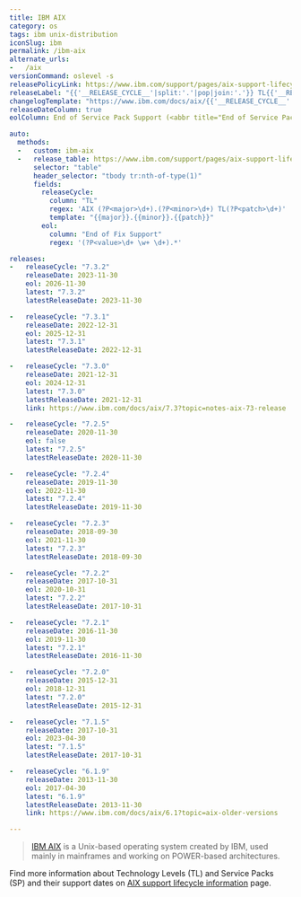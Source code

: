 ```yaml
---
title: IBM AIX
category: os
tags: ibm unix-distribution
iconSlug: ibm
permalink: /ibm-aix
alternate_urls:
-   /aix
versionCommand: oslevel -s
releasePolicyLink: https://www.ibm.com/support/pages/aix-support-lifecycle-information
releaseLabel: "{{'__RELEASE_CYCLE__'|split:'.'|pop|join:'.'}} TL{{'__RELEASE_CYCLE__'|split:'.'|last}}"
changelogTemplate: "https://www.ibm.com/docs/aix/{{'__RELEASE_CYCLE__'|split:'.'|pop|join:'.'}}?topic=notes-aix-{{'__RELEASE_CYCLE__'|replace:'.',''}}-release"
releaseDateColumn: true
eolColumn: End of Service Pack Support (<abbr title="End of Service Pack Support">EoSPS</abbr>)

auto:
  methods:
  -   custom: ibm-aix
  -   release_table: https://www.ibm.com/support/pages/aix-support-lifecycle-information
      selector: "table"
      header_selector: "tbody tr:nth-of-type(1)"
      fields:
        releaseCycle:
          column: "TL"
          regex: 'AIX (?P<major>\d+).(?P<minor>\d+) TL(?P<patch>\d+)'
          template: "{{major}}.{{minor}}.{{patch}}"
        eol:
          column: "End of Fix Support"
          regex: '(?P<value>\d+ \w+ \d+).*'

releases:
-   releaseCycle: "7.3.2"
    releaseDate: 2023-11-30
    eol: 2026-11-30
    latest: "7.3.2"
    latestReleaseDate: 2023-11-30

-   releaseCycle: "7.3.1"
    releaseDate: 2022-12-31
    eol: 2025-12-31
    latest: "7.3.1"
    latestReleaseDate: 2022-12-31

-   releaseCycle: "7.3.0"
    releaseDate: 2021-12-31
    eol: 2024-12-31
    latest: "7.3.0"
    latestReleaseDate: 2021-12-31
    link: https://www.ibm.com/docs/aix/7.3?topic=notes-aix-73-release

-   releaseCycle: "7.2.5"
    releaseDate: 2020-11-30
    eol: false
    latest: "7.2.5"
    latestReleaseDate: 2020-11-30

-   releaseCycle: "7.2.4"
    releaseDate: 2019-11-30
    eol: 2022-11-30
    latest: "7.2.4"
    latestReleaseDate: 2019-11-30

-   releaseCycle: "7.2.3"
    releaseDate: 2018-09-30
    eol: 2021-11-30
    latest: "7.2.3"
    latestReleaseDate: 2018-09-30

-   releaseCycle: "7.2.2"
    releaseDate: 2017-10-31
    eol: 2020-10-31
    latest: "7.2.2"
    latestReleaseDate: 2017-10-31

-   releaseCycle: "7.2.1"
    releaseDate: 2016-11-30
    eol: 2019-11-30
    latest: "7.2.1"
    latestReleaseDate: 2016-11-30

-   releaseCycle: "7.2.0"
    releaseDate: 2015-12-31
    eol: 2018-12-31
    latest: "7.2.0"
    latestReleaseDate: 2015-12-31

-   releaseCycle: "7.1.5"
    releaseDate: 2017-10-31
    eol: 2023-04-30
    latest: "7.1.5"
    latestReleaseDate: 2017-10-31

-   releaseCycle: "6.1.9"
    releaseDate: 2013-11-30
    eol: 2017-04-30
    latest: "6.1.9"
    latestReleaseDate: 2013-11-30
    link: https://www.ibm.com/docs/aix/6.1?topic=aix-older-versions

---
```


> [IBM AIX](https://www.ibm.com/products/aix) is a Unix-based operating system created by IBM, used
> mainly in mainframes and working on POWER-based architectures.

Find more information about Technology Levels (TL) and Service Packs (SP) and their support dates
on [AIX support lifecycle information](https://www.ibm.com/support/pages/aix-support-lifecycle-information)
page.
